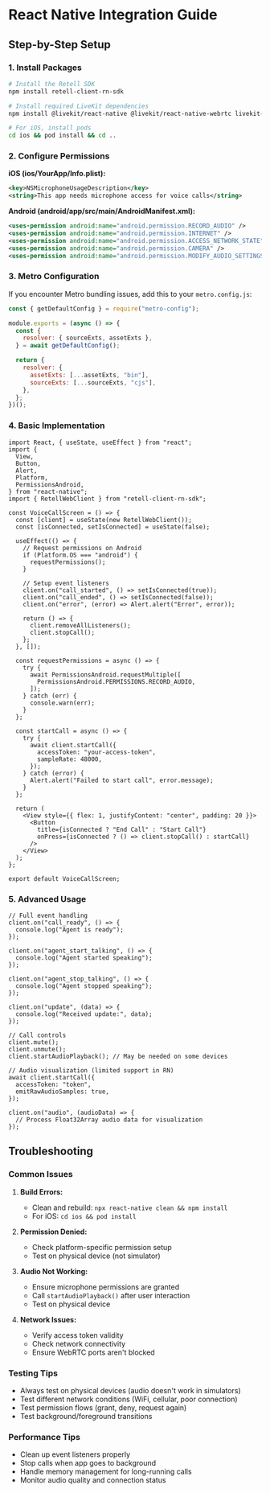 # React Native Integration Guide

## Step-by-Step Setup

### 1. Install Packages

```bash
# Install the Retell SDK
npm install retell-client-rn-sdk

# Install required LiveKit dependencies
npm install @livekit/react-native @livekit/react-native-webrtc livekit-client

# For iOS, install pods
cd ios && pod install && cd ..
```

### 2. Configure Permissions

**iOS (ios/YourApp/Info.plist):**

```xml
<key>NSMicrophoneUsageDescription</key>
<string>This app needs microphone access for voice calls</string>
```

**Android (android/app/src/main/AndroidManifest.xml):**

```xml
<uses-permission android:name="android.permission.RECORD_AUDIO" />
<uses-permission android:name="android.permission.INTERNET" />
<uses-permission android:name="android.permission.ACCESS_NETWORK_STATE" />
<uses-permission android:name="android.permission.CAMERA" />
<uses-permission android:name="android.permission.MODIFY_AUDIO_SETTINGS" />
```

### 3. Metro Configuration

If you encounter Metro bundling issues, add this to your `metro.config.js`:

```javascript
const { getDefaultConfig } = require("metro-config");

module.exports = (async () => {
  const {
    resolver: { sourceExts, assetExts },
  } = await getDefaultConfig();

  return {
    resolver: {
      assetExts: [...assetExts, "bin"],
      sourceExts: [...sourceExts, "cjs"],
    },
  };
})();
```

### 4. Basic Implementation

```tsx
import React, { useState, useEffect } from "react";
import {
  View,
  Button,
  Alert,
  Platform,
  PermissionsAndroid,
} from "react-native";
import { RetellWebClient } from "retell-client-rn-sdk";

const VoiceCallScreen = () => {
  const [client] = useState(new RetellWebClient());
  const [isConnected, setIsConnected] = useState(false);

  useEffect(() => {
    // Request permissions on Android
    if (Platform.OS === "android") {
      requestPermissions();
    }

    // Setup event listeners
    client.on("call_started", () => setIsConnected(true));
    client.on("call_ended", () => setIsConnected(false));
    client.on("error", (error) => Alert.alert("Error", error));

    return () => {
      client.removeAllListeners();
      client.stopCall();
    };
  }, []);

  const requestPermissions = async () => {
    try {
      await PermissionsAndroid.requestMultiple([
        PermissionsAndroid.PERMISSIONS.RECORD_AUDIO,
      ]);
    } catch (err) {
      console.warn(err);
    }
  };

  const startCall = async () => {
    try {
      await client.startCall({
        accessToken: "your-access-token",
        sampleRate: 48000,
      });
    } catch (error) {
      Alert.alert("Failed to start call", error.message);
    }
  };

  return (
    <View style={{ flex: 1, justifyContent: "center", padding: 20 }}>
      <Button
        title={isConnected ? "End Call" : "Start Call"}
        onPress={isConnected ? () => client.stopCall() : startCall}
      />
    </View>
  );
};

export default VoiceCallScreen;
```

### 5. Advanced Usage

```tsx
// Full event handling
client.on("call_ready", () => {
  console.log("Agent is ready");
});

client.on("agent_start_talking", () => {
  console.log("Agent started speaking");
});

client.on("agent_stop_talking", () => {
  console.log("Agent stopped speaking");
});

client.on("update", (data) => {
  console.log("Received update:", data);
});

// Call controls
client.mute();
client.unmute();
client.startAudioPlayback(); // May be needed on some devices

// Audio visualization (limited support in RN)
await client.startCall({
  accessToken: "token",
  emitRawAudioSamples: true,
});

client.on("audio", (audioData) => {
  // Process Float32Array audio data for visualization
});
```

## Troubleshooting

### Common Issues

1. **Build Errors:**

   - Clean and rebuild: `npx react-native clean && npm install`
   - For iOS: `cd ios && pod install`

2. **Permission Denied:**

   - Check platform-specific permission setup
   - Test on physical device (not simulator)

3. **Audio Not Working:**

   - Ensure microphone permissions are granted
   - Call `startAudioPlayback()` after user interaction
   - Test on physical device

4. **Network Issues:**
   - Verify access token validity
   - Check network connectivity
   - Ensure WebRTC ports aren't blocked

### Testing Tips

- Always test on physical devices (audio doesn't work in simulators)
- Test different network conditions (WiFi, cellular, poor connection)
- Test permission flows (grant, deny, request again)
- Test background/foreground transitions

### Performance Tips

- Clean up event listeners properly
- Stop calls when app goes to background
- Handle memory management for long-running calls
- Monitor audio quality and connection status
